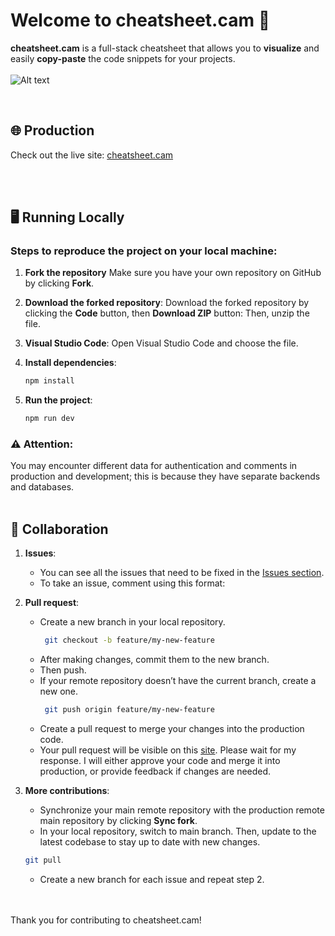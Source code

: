 # Welcome to cheatsheet.cam 🎨

**cheatsheet.cam** is a full-stack cheatsheet that allows you to **visualize** and easily **copy-paste** the code snippets for your projects.
<br>
<br>
![Alt text](https://images.cheatsheet.cam/images/image-1729743402166.webp)

<br>

## 🌐 Production

Check out the live site: [cheatsheet.cam](https://cheatsheet.cam)

<br>
<br>

## 🖥️ Running Locally

### Steps to reproduce the project on your local machine:

1. **Fork the repository**
   Make sure you have your own repository on GitHub by clicking **Fork**.

2. **Download the forked repository**:
   Download the forked repository by clicking the **Code** button, then **Download ZIP** button:
   Then, unzip the file.

3. **Visual Studio Code**:
   Open Visual Studio Code and choose the file.

4. **Install dependencies**:

   ```bash
   npm install

   ```

5. **Run the project**:

   ```bash
   npm run dev

   ```

### ⚠️ Attention:

You may encounter different data for authentication and comments in production and development; this is because they have separate backends and databases.
<br>
<br>

## 🤝 Collaboration

1. **Issues**:

   - You can see all the issues that need to be fixed in the [Issues section](https://github.com/aim-salam/cheatsheet/issues).
   - To take an issue, comment using this format:

2. **Pull request**:

   - Create a new branch in your local repository.
     ```bash
      git checkout -b feature/my-new-feature
     ```
   - After making changes, commit them to the new branch.
   - Then push.
   - If your remote repository doesn’t have the current branch, create a new one.
     ```bash
      git push origin feature/my-new-feature
     ```    
   - Create a pull request to merge your changes into the production code.
   - Your pull request will be visible on this [site](https://github.com/aim-salam/cheatsheet/pulls). Please wait for my response. I will either approve your code and merge it into production, or provide feedback if changes are needed.

3. **More contributions**:

   - Synchronize your main remote repository with the production remote main repository by clicking **Sync fork**.
   - In your local repository, switch to main branch. Then, update to the latest codebase to stay up to date with new changes.

   ```bash
   git pull
   ```

   - Create a new branch for each issue and repeat step 2.

<br>
<br>
Thank you for contributing to cheatsheet.cam!
